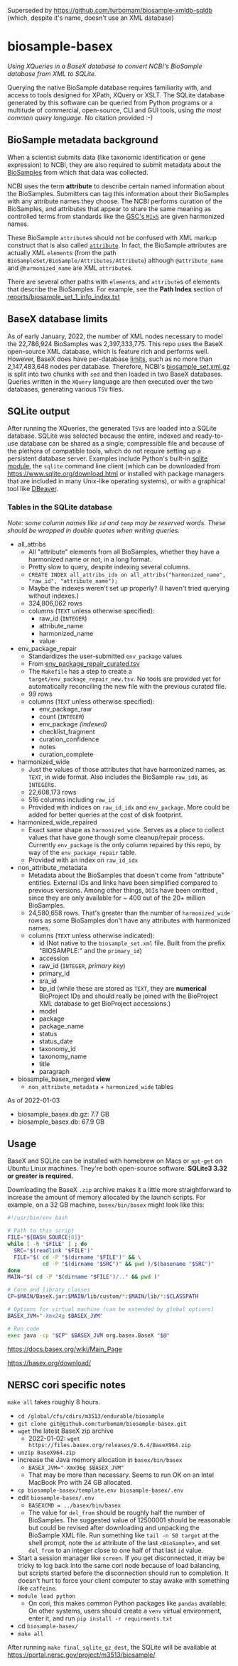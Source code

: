 Superseded by https://github.com/turbomam/biosample-xmldb-sqldb (which, despite it's name, doesn't use an XML database)

# biosample-basex
_Using XQueries in a BaseX database to convert NCBI's BioSample database from XML to SQLite._

Querying the native BioSample database requires familiarity with, and access to tools designed for XPath, XQuery or XSLT. The SQLite database generated by this software can be queried from Python programs or a multitude of commercial, open-source, CLI and GUI tools, using _the most common query language_. No citation provided :-)

## BioSample metadata background

When a scientist submits data (like taxonomic identification or gene expression) to NCBI, they are also required to submit metadata about the [BioSamples](https://www.ncbi.nlm.nih.gov/biosample/) from which that data was collected. 

NCBI uses the term **attribute** to describe certain named information about the BioSamples. Submitters can tag this information about their BioSamples with any attribute names they choose. The NCBI performs curation of the BioSamples, and attributes that appear to share the same meaning as controlled terms from standards like the [GSC's `MIxS`](https://gensc.org/mixs/) are given harmonized names.

These BioSample `attribute`s should not be confused with XML markup construct that is also called [`attribute`](https://en.wikipedia.org/wiki/XML#Key_terminology). In fact, the BioSample attributes are actually XML `element`s (from the path `BioSampleSet/BioSample/Attributes/Attribute`) although `@attribute_name` and `@harmonized_name` are XML `attribute`s.

There are several other paths with `element`s, and `attribute`s of elements that describe the BioSamples. For example, see the **Path Index** section of [reports/biosample_set_1_info_index.txt](reports/biosample_set_1_info_index.txt)

## BaseX database limits

As of early January, 2022, the number of XML nodes necessary to model the 22,786,924 BioSamples was 2,397,333,775. This repo uses the BaseX open-source XML database, which is feature rich and performs well. However, BaseX does have per-database [limits](https://docs.basex.org/wiki/Statistics), such as no more than 2,147,483,648 nodes per database. Therefore, NCBI's [biosample_set.xml.gz](https://ftp.ncbi.nlm.nih.gov/biosample/) is split into two chunks with `sed` and then loaded in two BaseX databases. Queries written in the `XQuery` language are then executed over the two databases, generating various `TSV` files.  


## SQLite output

After running the XQueries, the generated `TSV`s are loaded into a SQLite database. SQLite was selected because the entire, indexed and ready-to-use database can be shared as a single, compressible file and because of the plethora of compatible tools, which do not require setting up a persistent database server. Examples include Python's built-in [sqlite module](https://docs.python.org/3/library/sqlite3.html), the `sqlite` command line client (which can be downloaded from https://www.sqlite.org/download.html or installed with package managers that are included in many Unix-like operating systems), or with a graphical tool like [DBeaver](https://dbeaver.io/download/). 

### Tables in the SQLite database 

_Note: some column names like `id` and `temp` may be reserved words. These should be wrapped in double quotes when writing queries._

- all_attribs
    - All "attribute" elements from all BioSamples, whether they have a harmonized name or not, in a long format.
    - Pretty slow to query, despite indexing several columns.
    - `CREATE INDEX all_attribs_idx on all_attribs("harmonized_name", "raw_id", "attribute_name");`
    - Maybe the indexes weren't set up properly? (I haven't tried querying without indexes.)
    - 324,806,062 rows
    - columns (`TEXT` unless otherwise specified):
        - raw_id (`INTEGER`)
        - attribute_name
        - harmonized_name
        - value
- env_package_repair
    - Standardizes the user-submitted `env_package` values
    - From [env_package_repair_curated.tsv](env_package_repair_curated.tsv)
    - The `Makefile` has a step to create a `target/env_package_repair_new.tsv`. No tools are provided yet for automatically reconciling the new file with the previous curated file.
    - 99 rows
    - columns (`TEXT` unless otherwise specified):
        - env_package_raw
        - count (`INTEGER`)
        - env_package _(indexed)_
        - checklist_fragment
        - curation_confidence
        - notes
        - curation_complete
- harmonized_wide
    - Just the values of those attributes that have harmonized names, as `TEXT`, in wide format. Also includes the BioSample `raw_id`s, as `INTEGER`s.
    - 22,608,173 rows
    - 516 columns including `raw_id`
    - Provided with indices on `raw_id_idx` and `env_package`. More could be added for better queries at the cost of disk footprint.
- harmonized_wide_repaired
    - Exact same shape as `harmonized_wide`. Serves as a place to collect values that have gone though some cleanup/repair process. Currently `env_package` is the only column repaired by this repo, by way of the `env_package_repair` table.
    - Provided with an index on `raw_id_idx`
- non_attribute_metadata
    - Metadata about the BioSamples that doesn't come from "attribute" entities. External IDs and links have been simplified compared to previous versions. Among other things, `DOI`s have been omitted , since they are only available for ~ 400 out of the 20+ million BioSamples.
    - 24,580,658 rows. That's greater than the number of `harmonized_wide` rows as some BioSamples don't have any attributes with harmonized names.
    - columns (`TEXT` unless otherwise indicated):
        - id (Not native to the `biosample_set.xml` file. Built from the prefix "BIOSAMPLE:" and the `primary_id`)
        - accession
        - raw_id (`INTEGER`, _primary key_)
        - primary_id
        - sra_id
        - bp_id (while these are stored as `TEXT`, they are **numerical** BioProject IDs and should really be joined with the BioProject XML database to get BioProject accessions.)
        - model
        - package
        - package_name
        - status
        - status_date
        - taxonomy_id
        - taxonomy_name
        - title
        - paragraph
- biosample_basex_merged **view**
    - `non_attribute_metadata` + `harmonized_wide` tables

As of 2022-01-03
- biosample_basex.db.gz: 7.7 GB
- biosample_basex.db:   67.9 GB

## Usage

BaseX and SQLite can be installed with homebrew on Macs or `apt-get` on Ubuntu Linux machines. They're both open-source software. **SQLite3 3.32 or greater is required.**

Downloading the BaseX `.zip` archive makes it a little more straightforward to increase the amount of memory allocated by the launch scripts. For example, on a 32 GB machine, `basex/bin/basex` might look like this:

```bash
#!/usr/bin/env bash

# Path to this script
FILE="${BASH_SOURCE[0]}"
while [ -h "$FILE" ] ; do
  SRC="$(readlink "$FILE")"
  FILE="$( cd -P "$(dirname "$FILE")" && \
           cd -P "$(dirname "$SRC")" && pwd )/$(basename "$SRC")"
done
MAIN="$( cd -P "$(dirname "$FILE")/.." && pwd )"

# Core and library classes
CP=$MAIN/BaseX.jar:$MAIN/lib/custom/*:$MAIN/lib/*:$CLASSPATH

# Options for virtual machine (can be extended by global options)
BASEX_JVM="-Xmx24g $BASEX_JVM"

# Run code
exec java -cp "$CP" $BASEX_JVM org.basex.BaseX "$@"
```

https://docs.basex.org/wiki/Main_Page

https://basex.org/download/


## NERSC cori specific notes

`make all` takes roughly 8 hours.

- `cd /global/cfs/cdirs/m3513/endurable/biosample`
- `git clone git@github.com:turbomam/biosample-basex.git` 
- `wget` the latest BaseX zip archive
    - 2022-01-02: `wget https://files.basex.org/releases/9.6.4/BaseX964.zip`
- `unzip BaseX964.zip`
- increase the Java memory allocation in `basex/bin/basex`
    - `BASEX_JVM="-Xmx96g $BASEX_JVM"`
    - That may be more than necessary. Seems to run OK on an Intel MacBook Pro with 24 GB allocated.
- `cp biosample-basex/template.env biosample-basex/.env`
- edit `biosample-basex/.env`
    - `BASEXCMD = ../basex/bin/basex`
    - The value for `del_from` should be roughly half the number of BioSamples. The suggested value of 12500001 should be reasonable but could be revised after downloading and unpacking the BioSample XML file. Run something like `tail -n 50 target` at the shell prompt, note the `id` attribute of the last `<BioSample>`, and set `del_from` to an integer close to one half of that last `id` value. 
- Start a session manager like `screen`. If you get disconnected, it may be tricky to log back into the same cori node because of load balancing, but scripts started before the disconnection should run to completion. It doesn't hurt to force your client computer to stay awake with something like `caffeine`.
- `module load python`
    - On cori, this makes common Python packages like `pandas` available. On other systems, users should create a `venv` virtual environment, enter it, and run `pip install -r requirments.txt`
- cd `biosample-basex/`
- `make all`

After running `make final_sqlite_gz_dest`, the SQLite will be available at https://portal.nersc.gov/project/m3513/biosample/
